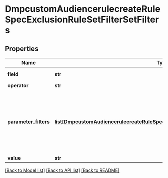 # DmpcustomAudiencerulecreateRuleSpecExclusionRuleSetFilterSetFilters

## Properties
Name | Type | Description | Notes
------------ | ------------- | ------------- | -------------
**field** | **str** | Required when exclusion_rule_set is passed. Filter field. Enum value: EVENT: To exclude the people who&#x27;ve carried out a certain action in the past few days as indicated by retention_days. | [required] 
**operator** | **str** | Required when exclusion_rule_set is passed. Filter operator between filter field and filter value. Enum value: EQ: equals. | [required] 
**parameter_filters** | [**list[DmpcustomAudiencerulecreateRuleSpecExclusionRuleSetFilterSetParameterFilters]**](DmpcustomAudiencerulecreateRuleSpecExclusionRuleSetFilterSetParameterFilters.md) | List of filters on URL keywords or parameters. Within parameter_filters, you can add a maximum of one URL keyword filter (with field set to URL) and 10 parameter filters (with field not set to URL) . If specified, these filters (parameter_filters) are combined with the action filter (as specified by field, operator and value) using default AND logic to form the exclusion rule. For example, if retention_days is 30 and filter_set is set to {\&quot;operator\&quot;: \&quot;OR\&quot;, \&quot;filters\&quot;:[{\&quot;field\&quot;:\&quot;EVENT\&quot;,\&quot;operator\&quot;:\&quot;EQ\&quot;, \&quot;value\&quot;:\&quot;PIXEL COMPLETE PAYMENT\&quot;},\&quot;parameter_filters\&quot;:[{\&quot;field\&quot;:\&quot;URL\&quot;,\&quot;operator\&quot;:\&quot;CONTAINS\&quot;,\&quot;value\&quot;:\&quot;us\&quot;}]]}, the exclusion rule will create an audience that excludes people who carried out the \&quot;Complete Payment\&quot; action on a webpage with \&quot;us\&quot; included in the page URL within the past 30 days on the website where the Pixel is installed. | [optional] 
**value** | **str** | Required when exclusion_rule_set is passed. Filter value. For enum values, see Enumeration - Filter Value. | [required] 

[[Back to Model list]](../README.md#documentation-for-models) [[Back to API list]](../README.md#documentation-for-api-endpoints) [[Back to README]](../README.md)

